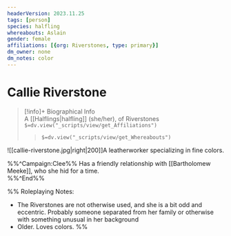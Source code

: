 ```yaml
---
headerVersion: 2023.11.25
tags: [person]
species: halfling
whereabouts: Aslain
gender: female
affiliations: [{org: Riverstones, type: primary}]
dm_owner: none
dm_notes: color
---
```

# Callie Riverstone
>[!info]+ Biographical Info  
> A [[Halflings|halfling]] (she/her), of Riverstones  
> `$=dv.view("_scripts/view/get_Affiliations")`  
>> `$=dv.view("_scripts/view/get_Whereabouts")`

![[callie-riverstone.jpg|right|200]]A leatherworker specializing in fine colors.

%%^Campaign:Clee%%
Has a friendly relationship with [[Bartholomew Meeke]], who she hid for a time.  
%%^End%%


%%
Roleplaying Notes:
* The Riverstones are not otherwise used, and she is a bit odd and eccentric. Probably someone separated from her family or otherwise with something unusual in her background
* Older. Loves colors. 
%%

